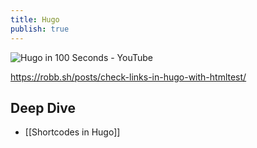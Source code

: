 ```yaml
---
title: Hugo
publish: true
---
```



![Hugo in 100 Seconds - YouTube](https://www.youtube.com/watch?v=0RKpf3rK57I)



https://robb.sh/posts/check-links-in-hugo-with-htmltest/

## Deep Dive
- [[Shortcodes in Hugo]] 